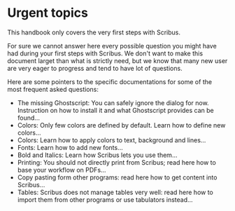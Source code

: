 # Urgent topics

This handbook only covers the very first steps with Scribus.

For sure we cannot answer here every possible question you might have had during your first steps with Scribus. We don't want to make this document larget than what is strictly need, but we know that many new user are very eager to progress and tend to have lot of questions.

Here are some pointers to the specific documentations for some of the most frequent asked questions:

- The missing Ghostscript: You can safely ignore the dialog for now. Instruction on how to install it and what Ghostscript provides can be found...
- Colors: Only few colors are defined by default. Learn how to define new colors...
- Colors: Learn how to apply colors to text, background and lines...
- Fonts: Learn how to add new fonts...
- Bold and Italics: Learn how Scribus lets you use them...
- Printing: You should not directly print from Scribus; read here how to base your workflow on PDFs...
- Copy pasting form other programs: read here how to get content into Scribus...
- Tables: Scribus does not manage tables very well: read here how to import them from other programs or use tabulators instead...


